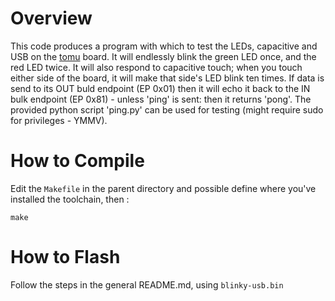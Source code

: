 # Overview
This code produces a program with which to test the LEDs, capacitive and USB on the
[tomu](http://tomu.im) board.  It will endlessly blink the green LED once, and
the red LED twice. It will also respond to capacitive touch; when you touch
either side of the board, it will make that side's LED blink ten times. If data
is send to its OUT buld endpoint (EP 0x01) then it will echo it back to the IN
bulk endpoint (EP 0x81) - unless 'ping' is sent: then it returns 'pong'. The
provided python script 'ping.py' can be used for testing (might require sudo for
privileges - YMMV).


# How to Compile
Edit the `Makefile` in the parent directory and possible define where you've installed the toolchain, then :

```
make
```

# How to Flash
Follow the steps in the general README.md, using `blinky-usb.bin`
